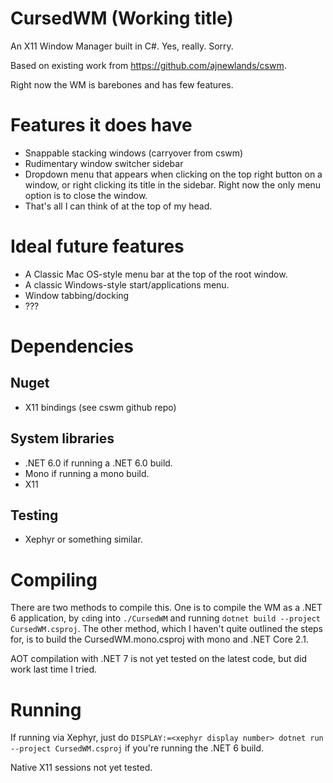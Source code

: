 # CursedWM (Working title)

An X11 Window Manager built in C#. Yes, really. Sorry.

Based on existing work from https://github.com/ajnewlands/cswm.

Right now the WM is barebones and has few features.

# Features it does have

- Snappable stacking windows (carryover from cswm)
- Rudimentary window switcher sidebar
- Dropdown menu that appears when clicking on the top right button on a window, or right clicking its title in the sidebar. Right now the only menu option is to close the window.
- That's all I can think of at the top of my head.

# Ideal future features

- A Classic Mac OS-style menu bar at the top of the root window.
- A classic Windows-style start/applications menu.
- Window tabbing/docking
- ???

# Dependencies

## Nuget

- X11 bindings (see cswm github repo)

## System libraries

- .NET 6.0 if running a .NET 6.0 build.
- Mono if running a mono build.
- X11

## Testing

- Xephyr or something similar.

# Compiling

There are two methods to compile this. One is to compile the WM as a .NET 6 application, by ``cd``ing into ``./CursedWM`` and running ``dotnet build --project CursedWM.csproj``. The other method, which I haven't quite outlined the steps for, is to build the CursedWM.mono.csproj with mono and .NET Core 2.1.

AOT compilation with .NET 7 is not yet tested on the latest code, but did work last time I tried.

# Running

If running via Xephyr, just do ``DISPLAY:=<xephyr display number> dotnet run --project CursedWM.csproj`` if you're running the .NET 6 build.

Native X11 sessions not yet tested.
